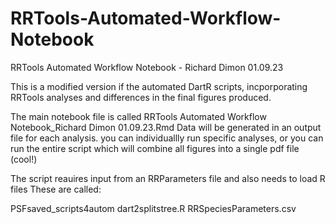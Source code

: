 # RRTools-Automated-Workflow-Notebook
RRTools Automated Workflow Notebook - Richard Dimon 01.09.23


This is a  modified version if the automated DartR scripts, incporporating RRTools analyses and differences in the final figures produced.

The main notebook file is called RRTools Automated Workflow Notebook_Richard Dimon 01.09.23.Rmd
Data will be generated in an output file for each analysis.
you can individuallly run specific analyses, or you can run the entire script which will combine all figures into a single pdf file (cool!)

The script reauires input from an RRParameters file and also needs to load R files
These are called:

PSFsaved_scripts4autom
dart2splitstree.R
RRSpeciesParameters.csv
